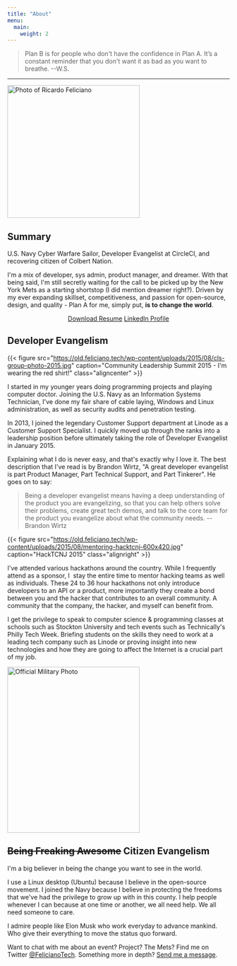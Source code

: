 ```yaml
---
title: "About"
menu:
  main:
    weight: 2
---
```


> Plan B is for people who don't have the confidence in Plan A. It’s a constant reminder that you don't want it as bad as you want to breathe. --W.S.

* * *

<img class="alignleft wp-image-360" src="https://old.feliciano.tech/wp-content/uploads/2015/08/10835196_693677857414115_3574281855233265095_o-600x600.jpg" alt="Photo of Ricardo Feliciano" width="300" height="300" />

## Summary

U.S. Navy Cyber Warfare Sailor, Developer Evangelist at CircleCI, and recovering citizen of Colbert Nation.

I'm a mix of developer, sys admin, product manager, and dreamer. With that being said, I'm still secretly waiting for the call to be picked up by the New York Mets as a starting shortstop (I did mention dreamer right?). Driven by my ever expanding skillset, competitiveness, and passion for open-source, design, and quality - Plan A for me, simply put, <strong>is to change the world</strong>.

<p style="text-align: center;"><a class="button button-black" href="https://old.feliciano.tech/wp-content/uploads/2015/08/ricardo-n-feliciano-resume-public.pdf">Download Resume</a> <a class="button button-black" href="https://www.linkedin.com/in/ricardofeliciano" data-proofer-ignore>LinkedIn Profile</a></p>

## Developer Evangelism

{{< figure src="https://old.feliciano.tech/wp-content/uploads/2015/08/cls-group-photo-2015.jpg" caption="Community Leadership Summit 2015 - I'm wearing the red shirt!" class="aligncenter" >}}

I started in my younger years doing programming projects and playing computer doctor. Joining the U.S. Navy as an Information Systems Technician, I've done my fair share of cable laying, Windows and Linux administration, as well as security audits and penetration testing.

In 2013, I joined the legendary Customer Support department at Linode as a Customer Support Specialist. I quickly moved up through the ranks into a leadership position before ultimately taking the role of Developer Evangelist in January 2015.

Explaining what I do is never easy, and that's exactly why I love it. The best description that I've read is by Brandon Wirtz, "A great developer evangelist is part Product Manager, Part Technical Support, and Part Tinkerer". He goes on to say:

> Being a developer evangelist means having a deep understanding of the product you are evangelizing, so that you can help others solve their problems, create great tech demos, and talk to the core team for the product you evangelize about what the community needs. --Brandon Wirtz

<div style="clear:both"></div>

{{< figure src="https://old.feliciano.tech/wp-content/uploads/2015/08/mentoring-hacktcnj-600x420.jpg" caption="HackTCNJ 2015" class="alignright" >}}

I've attended various hackathons around the country. While I frequently attend as a sponsor, I  stay the entire time to mentor hacking teams as well as individuals. These 24 to 36 hour hackathons not only introduce developers to an API or a product, more importantly they create a bond between you and the hacker that contributes to an overall community. A community that the company, the hacker, and myself can benefit from.

I get the privilege to speak to computer science &amp; programming classes at schools such as Stockton University and tech events such as Technically's Philly Tech Week. Briefing students on the skills they need to work at a leading tech company such as Linode or proving insight into new technologies and how they are going to affect the Internet is a crucial part of my job.

<div style="clear:both"></div>

<img class="alignleft wp-image-368" src="https://old.feliciano.tech/wp-content/uploads/2015/08/388959_142530225862217_1467313439_n-480x600.jpg" alt="Official Military Photo" width="300" height="375" />

## <del>Being Freaking Awesome</del> Citizen Evangelism

I'm a big believer in being the change you want to see in the world.

I use a Linux desktop (Ubuntu) because I believe in the open-source movement. I joined the Navy because I believe in protecting the freedoms that we've had the privilege to grow up with in this county. I help people whenever I can because at one time or another, we all need help. We all need someone to care.

I admire people like Elon Musk who work everyday to advance mankind. Who give their everything to move the status quo forward.

Want to chat with me about an event? Project? The Mets? Find me on Twitter <a href="https://twitter.com/FelicianoTech">@FelicianoTech</a>. Something more in depth? [Send me a message][contact-link].



[contact-link]: https://docs.google.com/forms/d/e/1FAIpQLSejIUSnOYaaca2WTXQYDqae54IdnCWg1c-PMXaSgPY6mN94Cw/viewform
